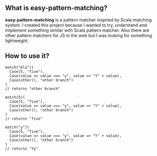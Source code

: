 ## What is easy-pattern-matching?

**easy-pattern-matching** is a pattern matcher inspired by Scala matching system. I created this project because I wanted to try, understand and implement something similar with Scala pattern matcher. Also there are other pattern matchers for JS in the web but I was looking for something lightweight.

## How to use it?

```
match("bla")(
  Case(5, "five"),
  Case(value => value === "y", value => "Y" + value),
  Case(other(), "other branch")
)
// returns "other branch"

match(5)(
  Case(5, "five"),
  Case(value => value === "y", value => "Y" + value),
  Case(other(), "other branch")
)
// returns "five"

match("y")(
  Case(5, "five"),
  Case(value => value === "y", value => "Y" + value),
  Case(other(), "other branch")
)
// returns "Yy"
```
